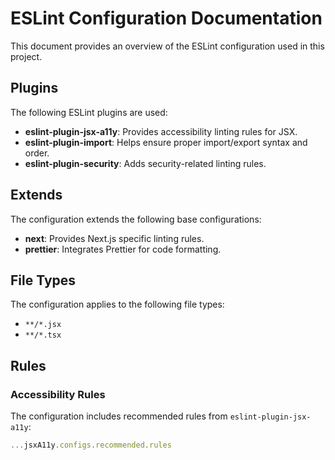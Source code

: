 # ESLint Configuration Documentation

This document provides an overview of the ESLint configuration used in this project.

## Plugins

The following ESLint plugins are used:

- **eslint-plugin-jsx-a11y**: Provides accessibility linting rules for JSX.
- **eslint-plugin-import**: Helps ensure proper import/export syntax and order.
- **eslint-plugin-security**: Adds security-related linting rules.

## Extends

The configuration extends the following base configurations:

- **next**: Provides Next.js specific linting rules.
- **prettier**: Integrates Prettier for code formatting.

## File Types

The configuration applies to the following file types:

- `**/*.jsx`
- `**/*.tsx`

## Rules

### Accessibility Rules

The configuration includes recommended rules from `eslint-plugin-jsx-a11y`:

```javascript
...jsxA11y.configs.recommended.rules
```
